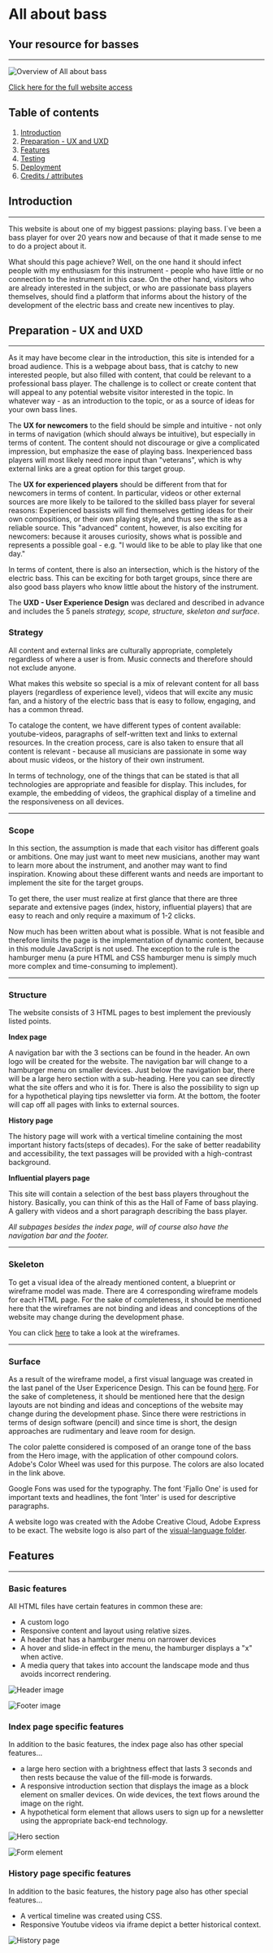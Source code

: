 # All about bass
## Your resource for basses 
---

![Overview of All about bass](./assets/doc-images/overview.png "Overview of All about bass")

[Click here for the full website access](https://thomasstrassmann.github.io/all-about-bass/)


## Table of contents
1. [Introduction](#introduction) 
2. [Preparation - UX and UXD](#preparation)
3. [Features](#features)
4. [Testing](#)
5. [Deployment](#) 
6. [Credits / attributes](#) 

## Introduction 
---
This website is about one of my biggest passions: playing bass. I´ve been a bass player for over 20 years now and because of that it made sense to me to do a project about it.

What should this page achieve? 
Well, on the one hand it should infect people with my enthusiasm for this instrument - people who have little or no connection to the instrument in this case. 
On the other hand, visitors who are already interested in the subject, or who are passionate bass players themselves, should find a platform that informs about the history of the development of the electric bass and create new incentives to play.

## Preparation - UX and UXD
---
As it may have become clear in the introduction, this site is intended for a broad audience. 
This is a webpage about bass, that is catchy to new interested people, but also filled with content, that could be relevant to a professional bass player. The challenge is to collect or create content that will appeal to any potential website visitor interested in the topic. In whatever way - as an introduction to the topic, or as a source of ideas for your own bass lines.

The **UX for newcomers** to the field should be simple and intuitive - not only in terms of navigation (which should always be intuitive), but especially in terms of content. The content should not discourage or give a complicated impression, but emphasize the ease of playing bass. Inexperienced bass players will most likely need more input than "veterans", which is why external links are a great option for this target group. 

The **UX for experienced players** should be different from that for newcomers in terms of content. 
In particular, videos or other external sources are more likely to be tailored to the skilled bass player for several reasons: Experienced bassists will find themselves getting ideas for their own compositions, or their own playing style, and thus see the site as a reliable source. This "advanced" content, however, is also exciting for newcomers: because it arouses curiosity, shows what is possible and represents a possible goal - e.g. "I would like to be able to play like that one day."  

In terms of content, there is also an intersection, which is the history of the electric bass. This can be exciting for both target groups, since there are also good bass players who know little about the history of the instrument.

The **UXD - User Experience Design** was declared and described in advance and includes the 5 panels *strategy, scope, structure, skeleton and surface*. 

### Strategy 
All content and external links are culturally appropriate, completely regardless of where a user is from. Music connects and therefore should not exclude anyone. 

What makes this website so special is a mix of relevant content for all bass players (regardless of experience level), videos that will excite any music fan, and a history of the electric bass that is easy to follow, engaging, and has a common thread.

To cataloge the content, we have different types of content available: youtube-videos, paragraphs of self-written text and links to external resources. In the creation process, care is also taken to ensure that all content is relevant - because all musicians are passionate in some way about music videos, or the history of their own instrument.

In terms of technology, one of the things that can be stated is that all technologies are appropriate and feasible for display. This includes, for example, the embedding of videos, the graphical display of a timeline and the responsiveness on all devices. 

---
### Scope 
In this section, the assumption is made that each visitor has different goals or ambitions. One may just want to meet new musicians, another may want to learn more about the instrument, and another may want to find inspiration. Knowing about these different wants and needs are important to implement the site for the target groups. 

To get there, the user must realize at first glance that there are three separate and extensive pages (index, history, influential players) that are easy to reach and only require a maximum of 1-2 clicks.

Now much has been written about what is possible. What is not feasible and therefore limits the page is the implementation of dynamic content, because in this module JavaScript is not used. The exception to the rule is the hamburger menu (a pure HTML and CSS hamburger menu is simply much more complex and time-consuming to implement).

--- 
### Structure 
The website consists of 3 HTML pages to best implement the previously listed points. 

**Index page** 

A navigation bar with the 3 sections can be found in the header. An own logo will be created for the website. The navigation bar will change to a hamburger menu on smaller devices. Just below the navigation bar, there will be a large hero section with a sub-heading. Here you can see directly what the site offers and who it is for. There is also the possibility to sign up for a hypothetical playing tips newsletter via form. At the bottom, the footer will cap off all pages with links to external sources. 

**History page**

The history page will work with a vertical timeline containing the most important history facts(steps of decades). For the sake of better readability and accessibility, the text passages will be provided with a high-contrast background.

**Influential players page**   

This site will contain a selection of the best bass players throughout the history. Basically, you can think of this as the Hall of Fame of bass playing. A gallery with videos and a short paragraph describing the bass player.

*All subpages besides the index page, will of course also have the navigation bar and the footer.*

---
### Skeleton 
To get a visual idea of the already mentioned content, a blueprint or wireframe model was made. There are 4 corresponding wireframe models for each HTML page. For the sake of completeness, it should be mentioned here that the wireframes are not binding and ideas and conceptions of the website may change during the development phase.

You can click [here](./assets/wireframes/) to take a look at the wireframes.

---
### Surface
As a result of the wireframe model, a first visual language was created in the last panel of the User Expericence Design. This can be found [here](./assets/visual-language/).
For the sake of completeness, it should be mentioned here that the design layouts are not binding and ideas and conceptions of the website may change during the development phase.
Since there were restrictions in terms of design software (pencil) and since time is short, the design approaches are rudimentary and leave room for design.

The color palette considered is composed of an orange tone of the bass from the Hero image, with the application of other compound colors. Adobe's Color Wheel was used for this purpose. The colors are also located in the link above. 

Google Fons was used for the typography. The font 'Fjallo One' is used for important texts and headlines, the font 'Inter' is used for descriptive paragraphs.

A website logo was created with the Adobe Creative Cloud, Adobe Express to be exact. The website logo is also part of the [visual-language folder](./assets/visual-language/).


## Features
---
### Basic features 
All HTML files have certain features in common these are: 
* A custom logo
* Responsive content and layout using relative sizes.
* A header that has a hamburger menu on narrower devices 
* A hover and slide-in effect in the menu, the hamburger displays a "x" when active.
* A media query that takes into account the landscape mode and thus avoids incorrect rendering.

![Header image](./assets/doc-images/doc-header.png "Header image")

![Footer image](./assets/doc-images/doc-footer.png "Footer image")


### Index page specific features
In addition to the basic features, the index page also has other special features...
* a large hero section with a brightness effect that lasts 3 seconds and then rests because the value of the fill-mode is forwards. 
* A responsive introduction section that displays the image as a block element on smaller devices. On wide devices, the text flows around the image on the right. 
* A hypothetical form element that allows users to sign up for a newsletter using the appropriate back-end technology.

![Hero section](./assets/doc-images/doc-hero.png "Hero section")

![Form element](./assets/doc-images/doc-form.png "Form element")

### History page specific features 
In addition to the basic features, the history page also has other special features...
* A vertical timeline was created using CSS. 
* Responsive Youtube videos via iframe depict a better historical context.

![History page](./assets/doc-images/doc-history.png "History page")

